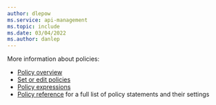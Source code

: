 ```yaml
---
author: dlepow
ms.service: api-management
ms.topic: include
ms.date: 03/04/2022
ms.author: danlep
---
```

More information about policies:

+ [Policy overview](../articles/api-management/api-management-howto-policies.md)
+ [Set or edit policies](../articles/api-management/set-edit-policies.md)
+ [Policy expressions](../articles/api-management/api-management-policy-expressions.md)
+ [Policy reference](../articles/api-management/api-management-policies.md) for a full list of policy statements and their settings